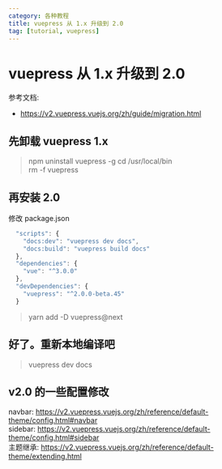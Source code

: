 ```yaml
---
category: 各种教程
title: vuepress 从 1.x 升级到 2.0
tag: [tutorial, vuepress]
---
```

# vuepress 从 1.x 升级到 2.0

参考文档: 
 - <https://v2.vuepress.vuejs.org/zh/guide/migration.html>

## 先卸载 vuepress 1.x
> npm uninstall vuepress -g
> cd /usr/local/bin  
> rm -f vuepress

## 再安装 2.0
修改 package.json
```javascript
  "scripts": {
    "docs:dev": "vuepress dev docs",
    "docs:build": "vuepress build docs"
  },
  "dependencies": {
    "vue": "^3.0.0"
  },
  "devDependencies": {
    "vuepress": "^2.0.0-beta.45"
  }
```

> yarn add -D vuepress@next

## 好了。重新本地编译吧
> vuepress dev docs

## v2.0 的一些配置修改
navbar: <https://v2.vuepress.vuejs.org/zh/reference/default-theme/config.html#navbar>  
sidebar: <https://v2.vuepress.vuejs.org/zh/reference/default-theme/config.html#sidebar>  
主题继承: <https://v2.vuepress.vuejs.org/zh/reference/default-theme/extending.html>  
